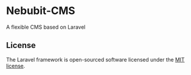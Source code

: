# Nebubit-CMS
A flexible CMS based on Laravel

## License

The Laravel framework is open-sourced software licensed under the [MIT license](http://opensource.org/licenses/MIT).